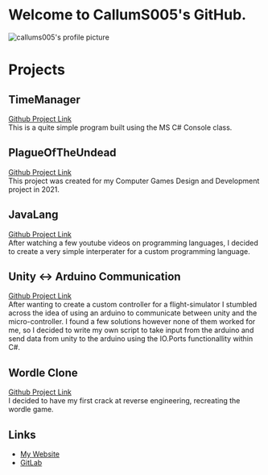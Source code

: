 # Welcome to CallumS005's GitHub.

![callums005's profile picture](https://avatars.githubusercontent.com/u/59845571?s=400&u=50d0164862bc1167a8573b440b12c25beec7feaa&v=4)

# Projects

## TimeManager
[Github Project Link](https://github.com/callums005/TimeManager)<br />
This is a quite simple program built using the MS C# Console class.

## PlagueOfTheUndead
[Github Project Link](https://github.com/callums005/PlagueOfTheUndead)<br />
This project was created for my Computer Games Design and Development project in 2021.

## JavaLang
[Github Project Link](https://github.com/callums005/JavaLang)<br />
After watching a few youtube videos on programming languages, I decided to create a very simple interperater for a custom programming language.

## Unity <-> Arduino Communication 
[Github Project Link](https://github.com/callums005/unity-arduino-communication)<br />
After wanting to create a custom controller for a flight-simulator I stumbled across the idea of using an arduino to communicate between unity and the micro-controller. I found a few solutions however none of them worked for me, so I decided to write my own script to take input from the arduino and send data from unity to the arduino using the IO.Ports functionallity within C#.

## Wordle Clone
[Github Project Link](https://github.com/callums005/WordleClone)<br />
I decided to have my first crack at reverse engineering, recreating the wordle game.

## Links
- [My Website](https://callums005.net)
- [GitLab](https://gitlab.com/CallumS005)
